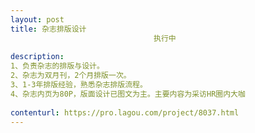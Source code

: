 ```yaml
---                
layout: post       
title: 杂志排版设计
                                执行中
           
description: 
1、负责杂志的排版与设计。
2、杂志为双月刊，2个月排版一次。
3、1-3年排版经验，熟悉杂志排版流程。
4、杂志内页为80P，版面设计已图文为主。主要内容为采访HR圈内大咖
     
contenturl: https://pro.lagou.com/project/8037.html      
---                 
```

